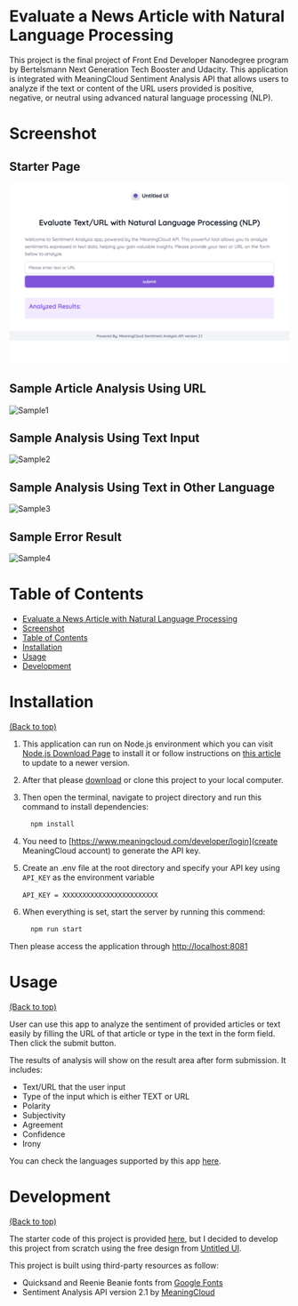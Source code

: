# Evaluate a News Article with Natural Language Processing

This project is the final project of Front End Developer Nanodegree program by Bertelsmann Next Generation Tech Booster and Udacity. This application is integrated with MeaningCloud Sentiment Analysis API that allows users to analyze if the text or content of the URL users provided is positive, negative, or neutral using advanced natural language processing (NLP).

# Screenshot

## Starter Page

![Home](https://raw.githubusercontent.com/sirilaktem/udacity-nlp-analyzer-project/master/src/client/images/nlp_screenshot00_start.jpg)

## Sample Article Analysis Using URL

![Sample1](https://raw.githubusercontent.com/sirilaktem/udacity-nlp-analyzer-project/master/website/images/nlp_screenshot01_url.jpg)

## Sample Analysis Using Text Input

![Sample2](https://raw.githubusercontent.com/sirilaktem/udacity-nlp-analyzer-project/master/website/images/nlp_screenshot02_txt.jpg)

## Sample Analysis Using Text in Other Language

![Sample3](https://raw.githubusercontent.com/sirilaktem/udacity-nlp-analyzer-project/master/website/images/nlp_screenshot04_autolang.jpg)

## Sample Error Result

![Sample4](https://raw.githubusercontent.com/sirilaktem/udacity-nlp-analyzer-project/master/website/images/nlp_screenshot03_error.jpg)

# Table of Contents

-   [Evaluate a News Article with Natural Language Processing](#evaluate-a-news-article-with-natural-language-processing)
-   [Screenshot](#screenshot)
-   [Table of Contents](#table-of-contents)
-   [Installation](#installation)
-   [Usage](#usage)
-   [Development](#development)

# Installation

[(Back to top)](#table-of-contents)

1.  This application can run on Node.js environment which you can visit [Node.js Download Page](https://nodejs.org/en/download/) to install it or follow instructions on [this article](https://www.mend.io/free-developer-tools/blog/how-to-update-node-js-to-latest-version/) to update to a newer version.

2.  After that please [download](https://github.com/sirilaktem/udacity-nlp-analyzer-project/archive/refs/heads/master.zip) or clone this project to your local computer.

3.  Then open the terminal, navigate to project directory and run this command to install dependencies:

    ```bash
      npm install
    ```

4.  You need to [https://www.meaningcloud.com/developer/login](create MeaningCloud account) to generate the API key.

5.  Create an .env file at the root directory and specify your API key using `API_KEY` as the environment variable

    `API_KEY = XXXXXXXXXXXXXXXXXXXXXXXX`

6.  When everything is set, start the server by running this commend:

    ```bash
      npm run start
    ```

Then please access the application through [http://localhost:8081](http://localhost:8081)

# Usage

[(Back to top)](#table-of-contents)

User can use this app to analyze the sentiment of provided articles or text easily by filling the URL of that article or type in the text in the form field. Then click the submit button.

The results of analysis will show on the result area after form submission. It includes:

-   Text/URL that the user input
-   Type of the input which is either TEXT or URL
-   Polarity
-   Subjectivity
-   Agreement
-   Confidence
-   Irony

You can check the languages supported by this app [here](https://www.meaningcloud.com/developer/documentation/supported-languages).

# Development

[(Back to top)](#table-of-contents)

The starter code of this project is provided [here](https://github.com/udacity/fend/tree/refresh-2019/projects/evaluate-news-nlp), but I decided to develop this project from scratch using the free design from [Untitled UI](https://www.untitledui.com/).

This project is built using third-party resources as follow:

-   Quicksand and Reenie Beanie fonts from [Google Fonts](https://fonts.google.com/)
-   Sentiment Analysis API version 2.1 by [MeaningCloud](https://learn.meaningcloud.com/developer/sentiment-analysis/2.1/doc/what-is-sentiment-analysis)
